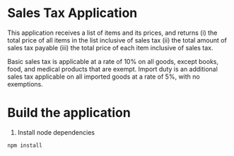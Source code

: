 # Sales Tax Application

This application receives a list of items and its prices, and returns (i) the total price of all items in the list inclusive of sales tax (ii) the total amount of sales tax payable (iii) the total price of each item inclusive of sales tax.

Basic sales tax is applicable at a rate of 10% on all goods, except books, food, and medical products that are exempt. Import duty is an additional sales tax applicable on all imported goods at a rate of 5%, with no exemptions.


# Build the application 

1. Install node dependencies 

`npm install`